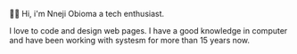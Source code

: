 🙋‍♂️ Hi, i'm Nneji Obioma a tech enthusiast. 

I love to code and design web pages. I have a good knowledge in computer and have been working with systesm for more than 15 years now.
